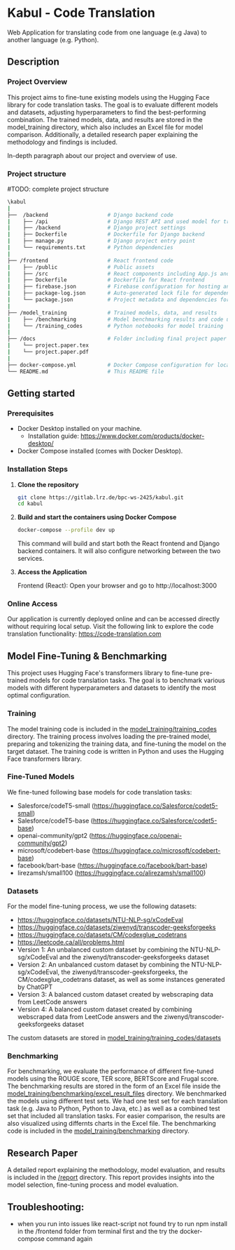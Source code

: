 # Kabul - Code Translation

Web Application for translating code from one language (e.g Java) to another language (e.g. Python).

## Description

### Project Overview
This project aims to fine-tune existing models using the Hugging Face library for code translation tasks. The goal is to evaluate different models and datasets, adjusting hyperparameters to find the best-performing combination. The trained models, data, and results are stored in the model_training directory, which also includes an Excel file for model comparison. Additionally, a detailed research paper explaining the methodology and findings is included.

In-depth paragraph about our project and overview of use. 

### Project structure
#TODO: complete project structure
```Bash
\kabul
|
├──  /backend                   # Django backend code
|    ├── /api                   # Django REST API and used model for translation           
|    ├── /backend               # Django project settings  
|    ├── Dockerfile             # Dockerfile for Django backend
|    ├── manage.py              # Django project entry point
|    └── requirements.txt       # Python dependencies
|
├── /frontend                   # React frontend code    
|    ├── /public                # Public assets
|    ├── /src                   # React components including App.js and App.css for the UI
|    ├── Dockerfile             # Dockerfile for React frontend
|    ├── firebase.json          # Firebase configuration for hosting and rewrites 
|    ├── package-log.json       # Auto-generated lock file for dependencies, ensures consistent installs
|    └── package.json           # Project metadata and dependencies for the React frontend
|
├── /model_training             # Trained models, data, and results
|    ├── /benchmarking          # Model benchmarking results and code used for evaluation    
|    └── /training_codes        # Python notebooks for model training
|  
├── /docs                       # Folder including final project paper
|    └── project.paper.tex
|    └── project.paper.pdf 
|    
├── docker-compose.yml          # Docker Compose configuration for local setup
└── README.md                   # This README file
```

## Getting started

### Prerequisites
- Docker Desktop installed on your machine.
  - Installation guide: https://www.docker.com/products/docker-desktop/ 
- Docker Compose installed (comes with Docker Desktop).

### Installation Steps
1. **Clone the repository**
    ```bash
    git clone https://gitlab.lrz.de/bpc-ws-2425/kabul.git
    cd kabul
    ```

2. **Build and start the containers using Docker Compose**
    ```bash
    docker-compose --profile dev up
    ```
    This command will build and start both the React frontend and Django backend containers. It will also configure networking between the two services.

3. **Access the Application**
    
    Frontend (React): Open your browser and go to http://localhost:3000

### Online Access
Our application is currently deployed online and can be accessed directly without requiring local setup.
Visit the following link to explore the code translation functionality: https://code-translation.com

## Model Fine-Tuning & Benchmarking

This project uses Hugging Face's transformers library to fine-tune pre-trained models for code translation tasks. The goal is to benchmark various models with different hyperparameters and datasets to identify the most optimal configuration.

### Training
The model training code is included in the [model_training/training_codes](https://gitlab.lrz.de/bpc-ws-2425/kabul/-/tree/main/model_training/training_codes) directory. The training process involves loading the pre-trained model, preparing and tokenizing the training data, and fine-tuning the model on the target dataset. The training code is written in Python and uses the Hugging Face transformers library.

### Fine-Tuned Models
We fine-tuned following base models for code translation tasks:
- Salesforce/codeT5-small (https://huggingface.co/Salesforce/codet5-small)
- Salesforce/codeT5-base (https://huggingface.co/Salesforce/codet5-base)
- openai-community/gpt2 (https://huggingface.co/openai-community/gpt2)
- microsoft/codebert-base (https://huggingface.co/microsoft/codebert-base)
- facebook/bart-base (https://huggingface.co/facebook/bart-base)
- lirezamsh/small100 (https://huggingface.co/alirezamsh/small100)

### Datasets
For the model fine-tuning process, we use the following datasets:
- https://huggingface.co/datasets/NTU-NLP-sg/xCodeEval
- https://huggingface.co/datasets/ziwenyd/transcoder-geeksforgeeks
- https://huggingface.co/datasets/CM/codexglue_codetrans
- https://leetcode.ca/all/problems.html
- Version 1: An unbalanced custom dataset by combining the NTU-NLP-sg/xCodeEval and the ziwenyd/transcoder-geeksforgeeks dataset
- Version 2: An unbalanced custom dataset by combining the NTU-NLP-sg/xCodeEval, the ziwenyd/transcoder-geeksforgeeks, the CM/codexglue_codetrans dataset, as well as some instances generated by ChatGPT 
- Version 3: A balanced custom dataset created by webscraping data from LeetCode answers 
- Version 4: A balanced custom dataset created by combining webscraped data from LeetCode answers and the ziwenyd/transcoder-geeksforgeeks dataset


The custom datasets are stored in [model_training/training_codes/datasets](https://gitlab.lrz.de/bpc-ws-2425/kabul/-/tree/main/model_training/training_codes/datasets?ref_type=heads)

### Benchmarking
For benchmarking, we evaluate the performance of different fine-tuned models using the ROUGE score, TER score, BERTScore and Frugal score. The benchmarking results are stored in the form of an Excel file inside the [model_training/benchmarking/excel_result_files](https://gitlab.lrz.de/bpc-ws-2425/kabul/-/tree/main/model_training/benchmarking/excel_result_files?ref_type=heads) directory. 
We benchmarked the models using different test sets. We had one test set for each translation task (e.g. Java to Python, Python to Java, etc.) as well as a combined test set that included all translation tasks.
For easier comparison, the results are also visualized using differnts charts in the Excel file.
The benchmarking code is included in the [model_training/benchmarking](https://gitlab.lrz.de/bpc-ws-2425/kabul/-/tree/main/model_training/benchmarking?ref_type=heads) directory.
## Research Paper
A detailed report explaining the methodology, model evaluation, and results is included in the  [/report](https://gitlab.lrz.de/bpc-ws-2425/kabul/-/tree/main/report?ref_type=heads) directory. This report provides insights into the model selection, fine-tuning process and model evaluation.

## Troubleshooting: 
- when you run into issues like react-script not found try to run npm install in the /frontend folder from terminal first and the try the docker-compose command again 